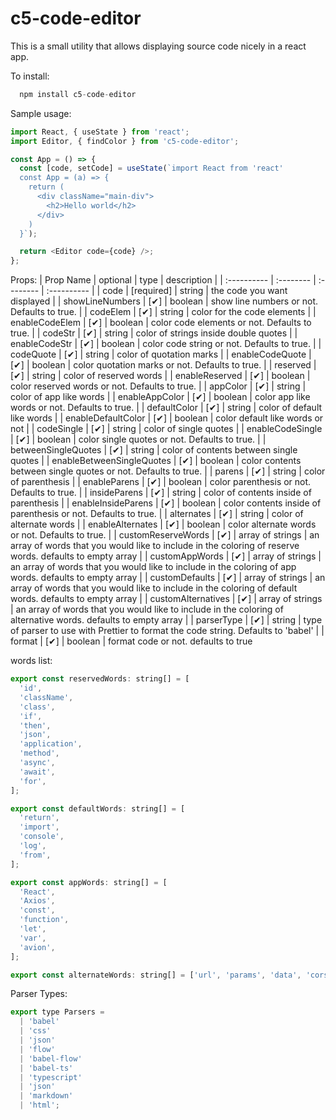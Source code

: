 # c5-code-editor

This is a small utility that allows displaying source code nicely in a react app.

To install:

```js
  npm install c5-code-editor
```

Sample usage:

```js
import React, { useState } from 'react';
import Editor, { findColor } from 'c5-code-editor';

const App = () => {
  const [code, setCode] = useState(`import React from 'react'
  const App = (a) => {
    return (
      <div className="main-div">
        <h2>Hello world</h2>
      </div>
    )
  }`);

  return <Editor code={code} />;
};
```

Props:
| Prop Name | optional | type | description |
| :---------- | :-------- | :-------- | :---------- |
| code | [required] | string | the code you want displayed |
| showLineNumbers | [✔] | boolean | show line numbers or not. Defaults to true. |
| codeElem | [✔] | string | color for the code elements |
| enableCodeElem | [✔] | boolean | color code elements or not. Defaults to true. |
| codeStr | [✔] | string | color of strings inside double quotes |
| enableCodeStr | [✔] | boolean | color code string or not. Defaults to true. |
| codeQuote | [✔] | string | color of quotation marks |
| enableCodeQuote | [✔] | boolean | color quotation marks or not. Defaults to true. |
| reserved | [✔] | string | color of reserved words |
| enableReserved | [✔] | boolean | color reserved words or not. Defaults to true. |
| appColor | [✔] | string | color of app like words |
| enableAppColor | [✔] | boolean | color app like words or not. Defaults to true. |
| defaultColor | [✔] | string | color of default like words |
| enableDefaultColor | [✔] | boolean | color default like words or not |
| codeSingle | [✔] | string | color of single quotes |
| enableCodeSingle | [✔] | boolean | color single quotes or not. Defaults to true. |
| betweenSingleQuotes | [✔] | string | color of contents between single quotes |
| enableBetweenSingleQuotes | [✔] | boolean | color contents between single quotes or not. Defaults to true. |
| parens | [✔] | string | color of parenthesis |
| enableParens | [✔] | boolean | color parenthesis or not. Defaults to true. |
| insideParens | [✔] | string | color of contents inside of parenthesis |
| enableInsideParens | [✔] | boolean | color contents inside of parenthesis or not. Defaults to true. |
| alternates | [✔] | string | color of alternate words |
| enableAlternates | [✔] | boolean | color alternate words or not. Defaults to true. |
| customReserveWords | [✔] | array of strings | an array of words that you would like to include in the coloring of reserve words. defaults to empty array |
| customAppWords | [✔] | array of strings | an array of words that you would like to include in the coloring of app words. defaults to empty array |
| customDefaults | [✔] | array of strings | an array of words that you would like to include in the coloring of default words. defaults to empty array |
| customAlternatives | [✔] | array of strings | an array of words that you would like to include in the coloring of alternative words. defaults to empty array |
| parserType | [✔] | string | type of parser to use with Prettier to format the code string. Defaults to 'babel' |
| format | [✔] | boolean | format code or not. defaults to true

words list:

```js
export const reservedWords: string[] = [
  'id',
  'className',
  'class',
  'if',
  'then',
  'json',
  'application',
  'method',
  'async',
  'await',
  'for',
];

export const defaultWords: string[] = [
  'return',
  'import',
  'console',
  'log',
  'from',
];

export const appWords: string[] = [
  'React',
  'Axios',
  'const',
  'function',
  'let',
  'var',
  'avion',
];

export const alternateWords: string[] = ['url', 'params', 'data', 'cors'];
```

Parser Types:

```js
export type Parsers =
  | 'babel'
  | 'css'
  | 'json'
  | 'flow'
  | 'babel-flow'
  | 'babel-ts'
  | 'typescript'
  | 'json'
  | 'markdown'
  | 'html';
```
